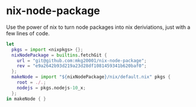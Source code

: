# nix-node-package

Use the power of nix to turn node packages into nix deriviations, just with a few lines of code.

```nix
let
  pkgs = import <nixpkgs> {};
  nixNodePackage = builtins.fetchGit {
    url = "git@github.com:mkg20001/nix-node-package";
    rev = "e9a2642b93d219a23d28df1081459341b620baf0";
  };
  makeNode = import "${nixNodePackage}/nix/default.nix" pkgs {
    root = ./.;
    nodejs = pkgs.nodejs-10_x;
  };
in makeNode { }
```
